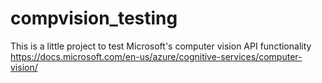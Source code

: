 # compvision_testing

This is a little project to test Microsoft's computer vision API functionality
https://docs.microsoft.com/en-us/azure/cognitive-services/computer-vision/
